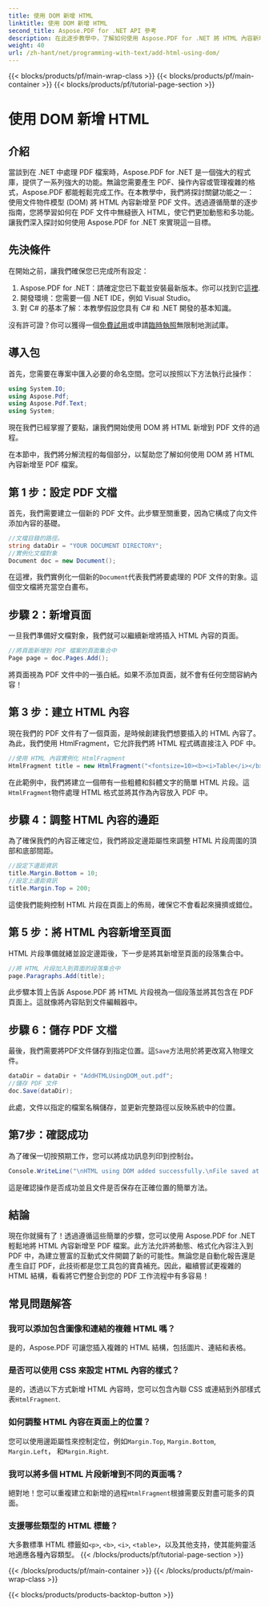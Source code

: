 ```yaml
---
title: 使用 DOM 新增 HTML
linktitle: 使用 DOM 新增 HTML
second_title: Aspose.PDF for .NET API 參考
description: 在此逐步教學中，了解如何使用 Aspose.PDF for .NET 將 HTML 內容新增至 PDF 文件。使用動態 HTML 格式輕鬆增強您的 PDF 檔案。
weight: 40
url: /zh-hant/net/programming-with-text/add-html-using-dom/
---
```


{{< blocks/products/pf/main-wrap-class >}}
{{< blocks/products/pf/main-container >}}
{{< blocks/products/pf/tutorial-page-section >}}

# 使用 DOM 新增 HTML

## 介紹

當談到在 .NET 中處理 PDF 檔案時，Aspose.PDF for .NET 是一個強大的程式庫，提供了一系列強大的功能。無論您需要產生 PDF、操作內容或管理複雜的格式，Aspose.PDF 都能輕鬆完成工作。在本教學中，我們將探討關鍵功能之一：使用文件物件模型 (DOM) 將 HTML 內容新增至 PDF 文件。透過遵循簡單的逐步指南，您將學習如何在 PDF 文件中無縫嵌入 HTML，使它們更加動態和多功能。讓我們深入探討如何使用 Aspose.PDF for .NET 來實現這一目標。

## 先決條件

在開始之前，讓我們確保您已完成所有設定：

1.  Aspose.PDF for .NET：請確定您已下載並安裝最新版本。你可以找到它[這裡](https://releases.aspose.com/pdf/net/).
2. 開發環境：您需要一個 .NET IDE，例如 Visual Studio。
3. 對 C# 的基本了解：本教學假設您具有 C# 和 .NET 開發的基本知識。

沒有許可證？你可以獲得一個[免費試用](https://releases.aspose.com/)或申請[臨時執照](https://purchase.aspose.com/temporary-license/)無限制地測試庫。

## 導入包

首先，您需要在專案中匯入必要的命名空間。您可以按照以下方法執行此操作：

```csharp
using System.IO;
using Aspose.Pdf;
using Aspose.Pdf.Text;
using System;
```

現在我們已經掌握了要點，讓我們開始使用 DOM 將 HTML 新增到 PDF 文件的過程。

在本節中，我們將分解流程的每個部分，以幫助您了解如何使用 DOM 將 HTML 內容新增至 PDF 檔案。

## 第 1 步：設定 PDF 文檔

首先，我們需要建立一個新的 PDF 文件。此步驟至關重要，因為它構成了向文件添加內容的基礎。

```csharp
//文檔目錄的路徑。
string dataDir = "YOUR DOCUMENT DIRECTORY";
//實例化文檔對象
Document doc = new Document();
```

在這裡，我們實例化一個新的`Document`代表我們將要處理的 PDF 文件的對象。這個空文檔將充當空白畫布。

## 步驟 2：新增頁面

一旦我們準備好文檔對象，我們就可以繼續新增將插入 HTML 內容的頁面。

```csharp
//將頁面新增到 PDF 檔案的頁面集合中
Page page = doc.Pages.Add();
```

將頁面視為 PDF 文件中的一張白紙。如果不添加頁面，就不會有任何空間容納內容！

## 第 3 步：建立 HTML 內容

現在我們的 PDF 文件有了一個頁面，是時候創建我們想要插入的 HTML 內容了。為此，我們使用 HtmlFragment，它允許我們將 HTML 程式碼直接注入 PDF 中。

```csharp
//使用 HTML 內容實例化 HtmlFragment
HtmlFragment title = new HtmlFragment("<fontsize=10><b><i>Table</i></b></fontsize>");
```

在此範例中，我們將建立一個帶有一些粗體和斜體文字的簡單 HTML 片段。這`HtmlFragment`物件處理 HTML 格式並將其作為內容放入 PDF 中。

## 步驟 4：調整 HTML 內容的邊距

為了確保我們的內容正確定位，我們將設定邊距屬性來調整 HTML 片段周圍的頂部和底部間距。

```csharp
//設定下邊距資訊
title.Margin.Bottom = 10;
//設定上邊距資訊
title.Margin.Top = 200;
```

這使我們能夠控制 HTML 片段在頁面上的佈局，確保它不會看起來擁擠或錯位。

## 第 5 步：將 HTML 內容新增至頁面

HTML 片段準備就緒並設定邊距後，下一步是將其新增至頁面的段落集合中。

```csharp
//將 HTML 片段加入到頁面的段落集合中
page.Paragraphs.Add(title);
```

此步驟本質上告訴 Aspose.PDF 將 HTML 片段視為一個段落並將其包含在 PDF 頁面上。這就像將內容貼到文件編輯器中。

## 步驟 6：儲存 PDF 文檔

最後，我們需要將PDF文件儲存到指定位置。這`Save`方法用於將更改寫入物理文件。

```csharp
dataDir = dataDir + "AddHTMLUsingDOM_out.pdf";
//儲存 PDF 文件
doc.Save(dataDir);
```

此處，文件以指定的檔案名稱儲存，並更新完整路徑以反映系統中的位置。

## 第7步：確認成功

為了確保一切按預期工作，您可以將成功訊息列印到控制台。

```csharp
Console.WriteLine("\nHTML using DOM added successfully.\nFile saved at " + dataDir);
```

這是確認操作是否成功並且文件是否保存在正確位置的簡單方法。

## 結論

現在你就擁有了！透過遵循這些簡單的步驟，您可以使用 Aspose.PDF for .NET 輕鬆地將 HTML 內容新增至 PDF 檔案。此方法允許將動態、格式化內容注入到 PDF 中，為建立豐富的互動式文件開闢了新的可能性。無論您是自動化報告還是產生自訂 PDF，此技術都是您工具包的寶貴補充。因此，繼續嘗試更複雜的 HTML 結構，看看將它們整合到您的 PDF 工作流程中有多容易！

## 常見問題解答

### 我可以添加包含圖像和連結的複雜 HTML 嗎？
是的，Aspose.PDF 可讓您插入複雜的 HTML 結構，包括圖片、連結和表格。

### 是否可以使用 CSS 來設定 HTML 內容的樣式？
是的，透過以下方式新增 HTML 內容時，您可以包含內聯 CSS 或連結到外部樣式表`HtmlFragment`.

### 如何調整 HTML 內容在頁面上的位置？
您可以使用邊距屬性來控制定位，例如`Margin.Top`, `Margin.Bottom`, `Margin.Left`， 和`Margin.Right`.

### 我可以將多個 HTML 片段新增到不同的頁面嗎？
絕對地！您可以重複建立和新增的過程`HtmlFragment`根據需要反對盡可能多的頁面。

### 支援哪些類型的 HTML 標籤？
大多數標準 HTML 標籤如`<p>`, `<b>`, `<i>`, `<table>`，以及其他支持，使其能夠靈活地適應各種內容類型。
{{< /blocks/products/pf/tutorial-page-section >}}

{{< /blocks/products/pf/main-container >}}
{{< /blocks/products/pf/main-wrap-class >}}

{{< blocks/products/products-backtop-button >}}
